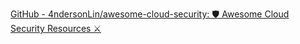[GitHub - 4ndersonLin/awesome-cloud-security: 🛡️ Awesome Cloud Security Resources ⚔️](https://github.com/4ndersonLin/awesome-cloud-security)

